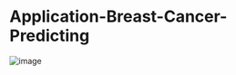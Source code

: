 # Application-Breast-Cancer-Predicting
 ![image](https://user-images.githubusercontent.com/36747104/218097307-83197823-e108-437c-9e32-ede9d99b1e5f.png)

